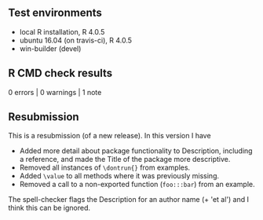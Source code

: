 ## Test environments
* local R installation, R 4.0.5
* ubuntu 16.04 (on travis-ci), R 4.0.5
* win-builder (devel)

## R CMD check results

0 errors | 0 warnings | 1 note

## Resubmission

This is a resubmission (of a new release). In this version I have

* Added more detail about package functionality to Description, including a reference, and made the Title of the package more descriptive.
* Removed all instances of `\dontrun{}` from examples.
* Added `\value` to all methods where it was previously missing.
* Removed a call to a non-exported function (`foo:::bar`) from an example.

The spell-checker flags the Description for an author name (+ 'et al') and I
think this can be ignored.
